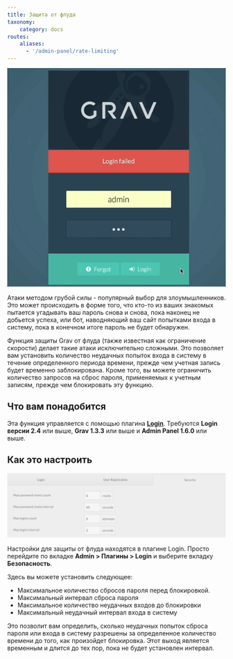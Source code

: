 ```yaml
---
title: Защита от флуда
taxonomy:
    category: docs
routes:
    aliases:
      - '/admin-panel/rate-limiting'
---
```


![](login.gif?classes=shadow)

Атаки методом грубой силы - популярный выбор для злоумышленников. Это может происходить в форме того, что кто-то из ваших знакомых пытается угадывать ваш пароль снова и снова, пока наконец не добьется успеха, или бот, наводняющий ваш сайт попытками входа в систему, пока в конечном итоге пароль не будет обнаружен.

Функция защиты Grav от флуда (также известная как ограничение скорости) делает такие атаки исключительно сложными. Это позволяет вам установить количество неудачных попыток входа в систему в течение определенного периода времени, прежде чем учетная запись будет временно заблокирована. Кроме того, вы можете ограничить количество запросов на сброс пароля, применяемых к учетным записям, прежде чем блокировать эту функцию.

## Что вам понадобится

Эта функция управляется с помощью плагина [**Login**](https://github.com/getgrav/grav-plugin-login). Требуются **Login версии 2.4** или выше, **Grav 1.3.3** или выше и **Admin Panel 1.6.0** или выше.

## Как это настроить

![](2fa_3.jpeg?classes=shadow)

Настройки для защиты от флуда находятся в плагине Login. Просто перейдите по вкладке **Admin > Плагины > Login** и выберите вкладку **Безопасность**.

Здесь вы можете установить следующее:

* Максимальное количество сбросов пароля перед блокировкой.
* Максимальный интервал сброса пароля
* Максимальное количество неудачных входов до блокировки
* Максимальный неудачный интервал входа в систему

Это позволит вам определить, сколько неудачных попыток сброса пароля или входа в систему разрешены за определенное количество времени до того, как произойдет блокировка. Этот выход является временным и длится до тех пор, пока не будет установлен интервал.

